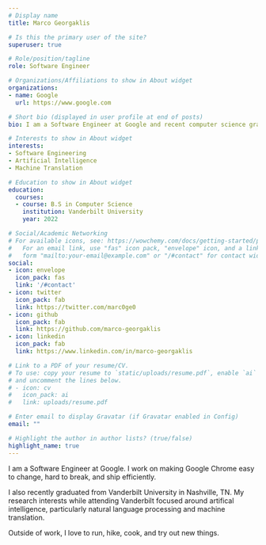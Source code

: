 ```yaml
---
# Display name
title: Marco Georgaklis

# Is this the primary user of the site?
superuser: true

# Role/position/tagline
role: Software Engineer

# Organizations/Affiliations to show in About widget
organizations:
- name: Google
  url: https://www.google.com

# Short bio (displayed in user profile at end of posts)
bio: I am a Software Engineer at Google and recent computer science graduate from Vanderbilt University.

# Interests to show in About widget
interests:
- Software Engineering
- Artificial Intelligence
- Machine Translation

# Education to show in About widget
education:
  courses:
  - course: B.S in Computer Science
    institution: Vanderbilt University
    year: 2022

# Social/Academic Networking
# For available icons, see: https://wowchemy.com/docs/getting-started/page-builder/#icons
#   For an email link, use "fas" icon pack, "envelope" icon, and a link in the
#   form "mailto:your-email@example.com" or "/#contact" for contact widget.
social:
- icon: envelope
  icon_pack: fas
  link: '/#contact'
- icon: twitter
  icon_pack: fab
  link: https://twitter.com/marc0ge0
- icon: github
  icon_pack: fab
  link: https://github.com/marco-georgaklis
- icon: linkedin
  icon_pack: fab
  link: https://www.linkedin.com/in/marco-georgaklis

# Link to a PDF of your resume/CV.
# To use: copy your resume to `static/uploads/resume.pdf`, enable `ai` icons in `params.toml`, 
# and uncomment the lines below.
# - icon: cv
#   icon_pack: ai
#   link: uploads/resume.pdf

# Enter email to display Gravatar (if Gravatar enabled in Config)
email: ""

# Highlight the author in author lists? (true/false)
highlight_name: true
---
```


I am a Software Engineer at Google. I work on making Google Chrome easy to change, hard to break, and ship efficiently.

I also recently graduated from Vanderbilt University in Nashville, TN. My research interests while attending Vanderbilt focused around artifical intelligence, particularly natural language processing and machine translation. 

Outside of work, I love to run, hike, cook, and try out new things.
<!-- {{< icon name="download" pack="fas" >}} Download my {{< staticref "uploads/demo_resume.pdf" "newtab" >}}resumé{{< /staticref >}}. -->
